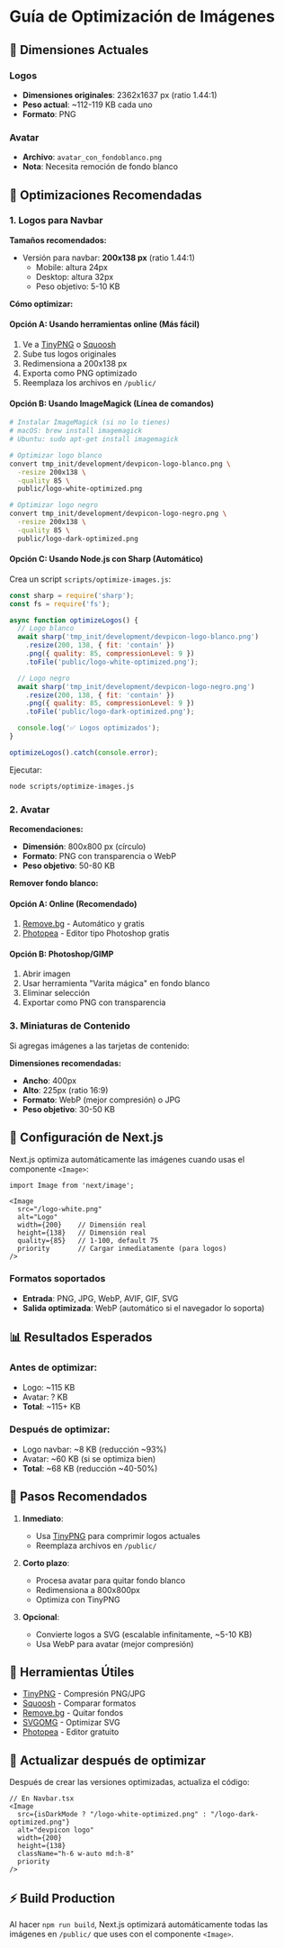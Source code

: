 # Guía de Optimización de Imágenes

## 📐 Dimensiones Actuales

### Logos
- **Dimensiones originales**: 2362x1637 px (ratio 1.44:1)
- **Peso actual**: ~112-119 KB cada uno
- **Formato**: PNG

### Avatar
- **Archivo**: `avatar_con_fondoblanco.png`
- **Nota**: Necesita remoción de fondo blanco

## 🎯 Optimizaciones Recomendadas

### 1. Logos para Navbar

**Tamaños recomendados:**
- Versión para navbar: **200x138 px** (ratio 1.44:1)
  - Mobile: altura 24px
  - Desktop: altura 32px
  - Peso objetivo: 5-10 KB

**Cómo optimizar:**

#### Opción A: Usando herramientas online (Más fácil)
1. Ve a [TinyPNG](https://tinypng.com) o [Squoosh](https://squoosh.app)
2. Sube tus logos originales
3. Redimensiona a 200x138 px
4. Exporta como PNG optimizado
5. Reemplaza los archivos en `/public/`

#### Opción B: Usando ImageMagick (Línea de comandos)
```bash
# Instalar ImageMagick (si no lo tienes)
# macOS: brew install imagemagick
# Ubuntu: sudo apt-get install imagemagick

# Optimizar logo blanco
convert tmp_init/development/devpicon-logo-blanco.png \
  -resize 200x138 \
  -quality 85 \
  public/logo-white-optimized.png

# Optimizar logo negro
convert tmp_init/development/devpicon-logo-negro.png \
  -resize 200x138 \
  -quality 85 \
  public/logo-dark-optimized.png
```

#### Opción C: Usando Node.js con Sharp (Automático)
Crea un script `scripts/optimize-images.js`:

```javascript
const sharp = require('sharp');
const fs = require('fs');

async function optimizeLogos() {
  // Logo blanco
  await sharp('tmp_init/development/devpicon-logo-blanco.png')
    .resize(200, 138, { fit: 'contain' })
    .png({ quality: 85, compressionLevel: 9 })
    .toFile('public/logo-white-optimized.png');

  // Logo negro
  await sharp('tmp_init/development/devpicon-logo-negro.png')
    .resize(200, 138, { fit: 'contain' })
    .png({ quality: 85, compressionLevel: 9 })
    .toFile('public/logo-dark-optimized.png');

  console.log('✅ Logos optimizados');
}

optimizeLogos().catch(console.error);
```

Ejecutar:
```bash
node scripts/optimize-images.js
```

### 2. Avatar

**Recomendaciones:**
- **Dimensión**: 800x800 px (círculo)
- **Formato**: PNG con transparencia o WebP
- **Peso objetivo**: 50-80 KB

**Remover fondo blanco:**

#### Opción A: Online (Recomendado)
1. [Remove.bg](https://remove.bg) - Automático y gratis
2. [Photopea](https://photopea.com) - Editor tipo Photoshop gratis

#### Opción B: Photoshop/GIMP
1. Abrir imagen
2. Usar herramienta "Varita mágica" en fondo blanco
3. Eliminar selección
4. Exportar como PNG con transparencia

### 3. Miniaturas de Contenido

Si agregas imágenes a las tarjetas de contenido:

**Dimensiones recomendadas:**
- **Ancho**: 400px
- **Alto**: 225px (ratio 16:9)
- **Formato**: WebP (mejor compresión) o JPG
- **Peso objetivo**: 30-50 KB

## 🔧 Configuración de Next.js

Next.js optimiza automáticamente las imágenes cuando usas el componente `<Image>`:

```tsx
import Image from 'next/image';

<Image
  src="/logo-white.png"
  alt="Logo"
  width={200}    // Dimensión real
  height={138}   // Dimensión real
  quality={85}   // 1-100, default 75
  priority       // Cargar inmediatamente (para logos)
/>
```

### Formatos soportados
- **Entrada**: PNG, JPG, WebP, AVIF, GIF, SVG
- **Salida optimizada**: WebP (automático si el navegador lo soporta)

## 📊 Resultados Esperados

### Antes de optimizar:
- Logo: ~115 KB
- Avatar: ? KB
- **Total**: ~115+ KB

### Después de optimizar:
- Logo navbar: ~8 KB (reducción ~93%)
- Avatar: ~60 KB (si se optimiza bien)
- **Total**: ~68 KB (reducción ~40-50%)

## 🚀 Pasos Recomendados

1. **Inmediato**:
   - Usa [TinyPNG](https://tinypng.com) para comprimir logos actuales
   - Reemplaza archivos en `/public/`

2. **Corto plazo**:
   - Procesa avatar para quitar fondo blanco
   - Redimensiona a 800x800px
   - Optimiza con TinyPNG

3. **Opcional**:
   - Convierte logos a SVG (escalable infinitamente, ~5-10 KB)
   - Usa WebP para avatar (mejor compresión)

## 🔗 Herramientas Útiles

- [TinyPNG](https://tinypng.com) - Compresión PNG/JPG
- [Squoosh](https://squoosh.app) - Comparar formatos
- [Remove.bg](https://remove.bg) - Quitar fondos
- [SVGOMG](https://jakearchibald.github.io/svgomg/) - Optimizar SVG
- [Photopea](https://photopea.com) - Editor gratuito

## 📝 Actualizar después de optimizar

Después de crear las versiones optimizadas, actualiza el código:

```tsx
// En Navbar.tsx
<Image
  src={isDarkMode ? "/logo-white-optimized.png" : "/logo-dark-optimized.png"}
  alt="devpicon logo"
  width={200}
  height={138}
  className="h-6 w-auto md:h-8"
  priority
/>
```

## ⚡ Build Production

Al hacer `npm run build`, Next.js optimizará automáticamente todas las imágenes en `/public/` que uses con el componente `<Image>`.

